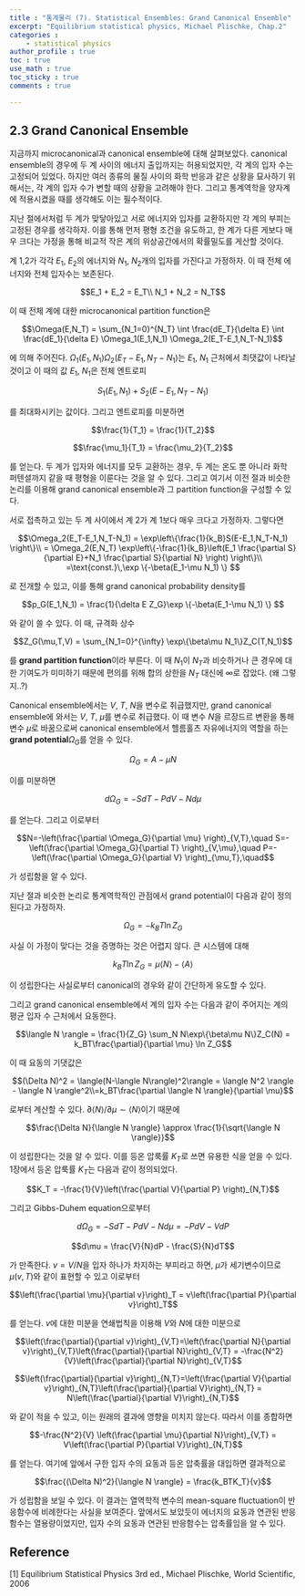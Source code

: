 ```yaml
---
title : "통계물리 (7). Statistical Ensembles: Grand Canonical Ensemble"
excerpt: "Equilibrium statistical physics, Michael Plischke, Chap.2"
categories :
    - statistical physics
author_profile : true
toc : true
use_math : true
toc_sticky : true
comments : true

---
```


## 2.3 Grand Canonical Ensemble

지금까지 microcanonical과 canonical ensemble에 대해 살펴보았다. canonical ensemble의 경우에 두 계 사이의 에너지 출입까지는 허용되었지만, 각 계의 입자 수는 고정되어 있었다. 하지만 여러 종류의 물질 사이의 화학 반응과 같은 상황을 묘사하기 위해서는, 각 계의 입자 수가 변할 때의 상황을 고려해야 한다. 그리고 통계역학을 양자계에 적용시켰을 때를 생각해도 이는 필수적이다.

지난 절에서처럼 두 계가 맞닿아있고 서로 에너지와 입자를 교환하지만 각 계의 부피는 고정된 경우를 생각하자. 이를 통해 먼저 평형 조건을 유도하고, 한 계가 다른 게보다 매우 크다는 가정을 통해 비교적 작은 계의 위상공간에서의 확률밀도를 게산할 것이다.

계 1,2가 각각 $E_1$, $E_2$의 에너지와 $N_1$, $N_2$개의 입자를 가진다고 가정하자. 이 때 전체 에너지와 전체 입자수는 보존된다.

$$E_1 + E_2 = E_T\\ N_1 + N_2 = N_T$$

이 때 전체 계에 대한 microcanonical partition function은

$$\Omega(E,N_T) = \sum_{N_1=0}^{N_T} \int \frac{dE_T}{\delta E} \int \frac{dE_1}{\delta E} \Omega_1(E_1,N_1) \Omega_2(E_T-E_1,N_T-N_1)$$

에 의해 주어진다. $\Omega_1(E_1,N_1) \Omega_2(E_T-E_1,N_T-N_1)$는 $E_1$, $N_1$ 근처에서 최댓값이 나타날 것이고 이 때의 값 $E_1$, $N_1$은 전체 엔트로피

$$S_1(E_1,N_1) + S_2(E-E_1,N_T-N_1)$$

를 최대화시키는 값이다. 그리고 엔트로피를 미분하면

$$\frac{1}{T_1} = \frac{1}{T_2}$$

$$\frac{\mu_1}{T_1} = \frac{\mu_2}{T_2}$$

를 얻는다. 두 계가 입자와 에너지를 모두 교환하는 경우, 두 계는 온도 뿐 아니라 화학 퍼텐셜까지 같을 때 평형을 이룬다는 것을 알 수 있다. 그리고 여기서 이전 절과 비슷한 논리를 이용해 grand canonical ensemble과 그 partition function을 구성할 수 있다.

서로 접촉하고 있는 두 계 사이에서 계 2가 계 1보다 매우 크다고 가정하자. 그렇다면

$$\Omega_2(E_T-E_1,N_T-N_1) = \exp\left\{\frac{1}{k_B}S(E-E_1,N_T-N_1) \right\}\\ = \Omega_2(E,N_T) \exp\left\{-\frac{1}{k_B}\left(E_1 \frac{\partial S}{\partial E}+N_1 \frac{\partial S}{\partial N} \right) \right\}\\ =\text{const.}\,\exp \{-\beta(E_1-\mu N_1) \} $$

로 전개할 수 있고, 이를 통해 grand canonical probability density를

$$p_G(E_1,N_1) = \frac{1}{\delta E Z_G}\exp \{-\beta(E_1-\mu N_1) \} $$

와 같이 쓸 수 있다. 이 때, 규격화 상수

$$Z_G(\mu,T,V) = \sum_{N_1=0}^{\infty} \exp\{\beta\mu N_1\}Z_C(T,N_1)$$

를 **grand partition function**이라 부른다. 이 때 $N_1$이 $N_T$과 비슷하거나 큰 경우에 대한 기여도가 미미하기 때문에 편의를 위해 합의 상한을 $N_T$ 대신에 $\infty$로 잡았다. (왜 그렇지..?)

Canonical ensemble에서는 $V$, $T$, $N$을 변수로 취급했지만, grand canonical ensemble에 와서는 $V$, $T$, $\mu$를 변수로 취급했다. 이 때 변수 $N$을 르장드르 변환을 통해 변수 $\mu$로 바꿈으로써 canonical ensemble에서 헬름홀츠 자유에너지의 역할을 하는 **grand potential**$\Omega_G$를 얻을 수 있다.

$$\Omega_G = A-\mu N$$

이를 미분하면

$$d\Omega_G = -SdT - PdV - Nd\mu$$

를 얻는다. 그리고 이로부터

$$N=-\left(\frac{\partial \Omega_G}{\partial \mu} \right)_{V,T},\quad S=-\left(\frac{\partial \Omega_G}{\partial T} \right)_{V,\mu},\quad P=-\left(\frac{\partial \Omega_G}{\partial V} \right)_{\mu,T},\quad$$

가 성립함을 알 수 있다.

지난 절과 비슷한 논리로 통계역학적인 관점에서 grand potential이 다음과 같이 정의된다고 가정하자.

$$\Omega_G = -k_BT \ln Z_G$$

사실 이 가정이 맞다는 것을 증명하는 것은 어렵지 않다. 큰 시스템에 대해

$$k_BT \ln Z_G = \mu\langle N\rangle - \langle A \rangle$$

이 성립한다는 사실로부터 canonical의 경우와 같이 간단하게 유도할 수 있다.

그리고 grand canonical ensemble에서 계의 입자 수는 다음과 같이 주어지는 계의 평균 입자 수 근처에서 요동한다.

$$\langle N \rangle = \frac{1}{Z_G} \sum_N N\exp\{\beta\mu N\}Z_C(N) = k_BT\frac{\partial}{\partial \mu} \ln Z_G$$

이 때 요동의 기댓값은

$$(\Delta N)^2 = \langle(N-\langle N\rangle)^2\rangle = \langle N^2 \rangle - \langle N \rangle^2\\=k_BT\frac{\partial \langle N \rangle}{\partial \mu}$$

로부터 계산할 수 있다. $\partial\langle N \rangle /\partial\mu \sim \langle N \rangle$이기 때문에

$$\frac{\Delta N}{\langle N \rangle} \approx \frac{1}{\sqrt{\langle N \rangle}}$$

이 성립한다는 것을 알 수 있다. 이를 등온 압룩률 $K_T$로 쓰면 유용한 식을 얻을 수 있다. 1장에서 등온 압룩률 $K_T$는 다음과 같이 정의되었다.

$$K_T = -\frac{1}{V}\left(\frac{\partial V}{\partial P} \right)_{N,T}$$

그리고 Gibbs-Duhem equation으로부터

$$d\Omega_G = -SdT-PdV-Nd\mu = -PdV-VdP$$

$$d\mu = \frac{V}{N}dP - \frac{S}{N}dT$$

가 만족한다. $v=V/N$을 입자 하나가 차지하는 부피라고 하면, $\mu$가 세기변수이므로 $\mu(v,T)$와 같이 표현할 수 있고 이로부터

$$\left(\frac{\partial \mu}{\partial v}\right)_T = v\left(\frac{\partial P}{\partial v}\right)_T$$

를 얻는다. $v$에 대한 미분을 연쇄법칙을 이용해 $V$와 $N$에 대한 미분으로

$$\left(\frac{\partial}{\partial v}\right)_{V,T}=\left(\frac{\partial N}{\partial v}\right)_{V,T}\left(\frac{\partial}{\partial N}\right)_{V,T} = -\frac{N^2}{V}\left(\frac{\partial}{\partial N}\right)_{V,T}$$

$$\left(\frac{\partial}{\partial v}\right)_{N,T}=\left(\frac{\partial V}{\partial v}\right)_{N,T}\left(\frac{\partial}{\partial V}\right)_{N,T} = N\left(\frac{\partial}{\partial V}\right)_{N,T}$$

와 같이 적을 수 있고, 이는 원래의 결과에 영향을 미치지 않는다. 따라서 이를 종합하면

$$-\frac{N^2}{V} \left(\frac{\partial \mu}{\partial N}\right)_{V,T} = V\left(\frac{\partial P}{\partial V}\right)_{N,T}$$

를 얻는다. 여기에 앞에서 구한 입자 수의 요동과 등온 압축률을 대입하면 결과적으로

$$\frac{(\Delta N)^2}{\langle N \rangle} = \frac{k_BTK_T}{v}$$

가 성립함을 보일 수 있다. 이 결과는 열역학적 변수의 mean-square fluctuation이 반응함수에 비례한다는 사실을 보여준다. 앞에서도 보았듯이 에너지의 요동과 연관된 반응함수는 열용량이었지만, 입자 수의 요동과 연관된 반응함수는 압축률임을 알 수 있다.


## Reference

[1] Equilibrium Statistical Physics 3rd ed., Michael Plischke, World Scientific, 2006